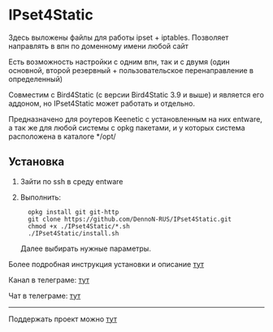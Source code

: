 # IPset4Static
Здесь выложены файлы для работы ipset + iptables. Позволяет направлять в впн по доменному имени любой сайт

Есть возможность настройки с одним впн, так и с двумя (один основной, второй резервный + пользовательское перенаправление в определенный)

Совместим с Bird4Static (с версии Bird4Static 3.9 и выше) и является его аддоном, но IPset4Static может работать и отдельно.

Предназначено для роутеров Keenetic с установленным на них entware, а так же для любой системы с opkg пакетами, и у которых система расположена в каталоге */opt/

## Установка
1) Зайти по ssh в среду entware

2) Выполнить:
    ```
      opkg install git git-http
      git clone https://github.com/DennoN-RUS/IPset4Static.git
      chmod +x ./IPset4Static/*.sh
      ./IPset4Static/install.sh 
    ```
    Далее выбирать нужные параметры.

Более подробная инструкция установки и описание [тут](https://github.com/DennoN-RUS//IPset4Static/wiki/Установка)

Канал в телеграме: [тут](https://t.me/bird4static)

Чат в телеграме: [тут](https://t.me/bird4static_chat)

---
Поддержать проект можно [тут](https://yoomoney.ru/to/41001872039390)

